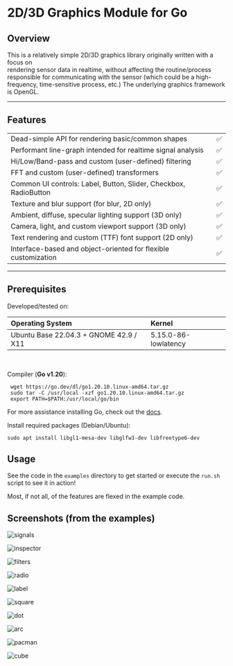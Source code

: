 # 2D/3D Graphics Module for Go

## Overview

This is a relatively simple 2D/3D graphics library originally written with a focus on   
rendering sensor data in realtime, without affecting the routine/process 
responsible for communicating with the sensor (which could be a high-frequency, 
time-sensitive process, etc.)  The underlying graphics framework is OpenGL. 

---

## Features

 |                                                                  |   |
 |------------------------------------------------------------------|:-:|
 | Dead-simple API for rendering basic/common shapes                | ✅ |
 | Performant line-graph intended for realtime signal analysis      | ✅ |
 | Hi/Low/Band-pass and custom (user-defined) filtering             | ✅ |
 | FFT and custom (user-defined) transformers                       | ✅ |
 | Common UI controls: Label, Button, Slider, Checkbox, RadioButton | ✅ |
 | Texture and blur support (for blur, 2D only)                     | ✅ |
 | Ambient, diffuse, specular lighting support (3D only)            | ✅ |
 | Camera, light, and custom viewport support (3D only)             | ✅ |
 | Text rendering and custom (TTF) font support (2D only)           | ✅ |
 | Interface-based and object-oriented for flexible customization   | ✅ |


---

## Prerequisites 

Developed/tested on:

| Operating System                       | Kernel               |
|:---------------------------------------|:---------------------|
| Ubuntu Base 22.04.3 + GNOME 42.9 / X11 | 5.15.0-86-lowlatency |

<br/>

Compiler (**Go v1.20**): 
```shell
 wget https://go.dev/dl/go1.20.10.linux-amd64.tar.gz
 sudo tar -C /usr/local -xzf go1.20.10.linux-amd64.tar.gz
 export PATH=$PATH:/usr/local/go/bin
```
For more assistance installing Go, check out the [docs](https://go.dev/doc/install).

Install required packages (Debian/Ubuntu):
```shell
sudo apt install libgl1-mesa-dev libglfw3-dev libfreetype6-dev  
```

## Usage 

See the code in the `examples` directory to get started or execute the `run.sh` script to see it in action!

Most, if not all, of the features are flexed in the example code.

## Screenshots (from the examples)

![signals](img/signal.png)  

![inspector](img/inspector.png)

![filters](img/filters.png)  

![radio](img/radio.png)  

![label](img/label.png)

![square](img/square.png)  

![dot](img/dot.png)  

![arc](img/arc.png)  

![pacman](img/pacman.png)  

![cube](img/cube.png)  
